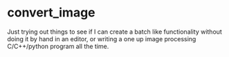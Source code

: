 # convert_image

Just trying out things to see if I can create a batch like functionality without doing it by hand in an editor, or writing a one up image processing C/C++/python program all the time.


